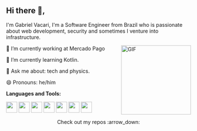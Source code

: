 ## Hi there 👋, 

<p> I'm Gabriel Vacari, I'm a Software Engineer from Brazil  who is passionate about web development, security and sometimes I venture into infrastructure.</p>

<img align="right" alt="GIF" src="https://thumbs.gfycat.com/GlumAgonizingEel-size_restricted.gif" height="190" />

🔭 I’m currently working at Mercado Pago

🌱 I’m currently learning Kotlin.

💬 Ask me about: tech and physics.

😄 Pronouns: he/him

**Languages and Tools:**

<code><img height="30" src="https://user-images.githubusercontent.com/45668148/89239884-dd3e8f80-d5d0-11ea-8017-a2ee47fe7104.jpg"></code>
<code><img height="30" src="https://user-images.githubusercontent.com/45668148/89239915-fcd5b800-d5d0-11ea-8e28-773a25176e4c.jpg"></code> 
<code><img height="30" src="https://user-images.githubusercontent.com/45668148/89239954-1d057700-d5d1-11ea-9de2-21699b18397a.png"></code> 
<code><img height="30" src="https://user-images.githubusercontent.com/45668148/89240015-445c4400-d5d1-11ea-8832-07cba7bf6974.png"></code> 
<code><img height="30" src="https://user-images.githubusercontent.com/45668148/89240994-1b897e00-d5d4-11ea-91df-7a263b8c7eab.png"></code>
<code><img height="30" src="https://user-images.githubusercontent.com/45668148/89240096-78376980-d5d1-11ea-894f-42fd99bf3ec7.png"></code> 
<code><img height="30" src="https://user-images.githubusercontent.com/45668148/89240378-51c5fe00-d5d2-11ea-9e47-9031e36a05ab.jpg"></code> 

<p align="center"> Check out my repos :arrow_down: </p>

